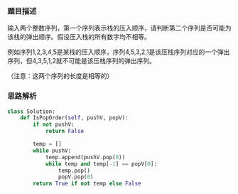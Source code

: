 ### 题目描述

输入两个整数序列，第一个序列表示栈的压入顺序，请判断第二个序列是否可能为该栈的弹出顺序。假设压入栈的所有数字均不相等。

例如序列1,2,3,4,5是某栈的压入顺序，序列4,5,3,2,1是该压栈序列对应的一个弹出序列，但4,3,5,1,2就不可能是该压栈序列的弹出序列。

（注意：这两个序列的长度是相等的）

### 思路解析

```python
class Solution:
    def IsPopOrder(self, pushV, popV):
        if not pushV:
            return False

        temp = []
        while pushV:
            temp.append(pushV.pop(0))
            while temp and temp[-1] == popV[0]:
                temp.pop()
                popV.pop(0)
        return True if not temp else False
```
